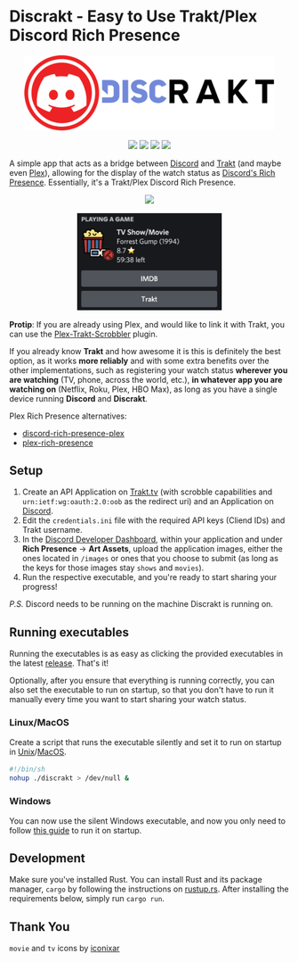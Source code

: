 # Discrakt - Easy to Use Trakt/Plex Discord Rich Presence

<p align="center"><img src="./images/demo/discrakt.png" width=450px"><p>

<p align="center">
  <a href="https://github.com/afonsojramos/discrakt/actions/workflows/main.yml"><img src="https://github.com/afonsojramos/discrakt/actions/workflows/build.yml/badge.svg"></a>
  <a href="https://deps.rs/repo/github/afonsojramos/discrakt"><img src="https://deps.rs/repo/github/afonsojramos/discrakt/status.svg"></a>
  <a href="https://github.com/afonsojramos/discrakt/"><img src="https://img.shields.io/badge/rustc-1.58-blue.svg"></a>
  <a href="https://github.com/afonsojramos/discrakt/blob/main/LICENSE"><img src="https://img.shields.io/badge/license-MIT-blue.svg"></a>
</p>


A simple app that acts as a bridge between [Discord](https://discord.com/) and [Trakt](https://trakt.tv) (and maybe even [Plex](https://www.plex.tv/)), allowing for the display of the watch status as [Discord's Rich Presence](https://discord.com/rich-presence). Essentially, it's a Trakt/Plex Discord Rich Presence.

<p align="center"><img src="./images/demo/member-list.png" width="260px"><p>

<p align="center"><img src="./images/demo/profile-status.png" width="260px"><p>

**Protip**: If you are already using Plex, and would like to link it with Trakt, you can use the [Plex-Trakt-Scrobbler](https://github.com/trakt/Plex-Trakt-Scrobbler) plugin.

If you already know **Trakt** and how awesome it is this is definitely the best option, as it works **more reliably** and with some extra benefits over the other implementations, such as registering your watch status **wherever you are watching** (TV, phone, across the world, etc.), **in whatever app you are watching on** (Netflix, Roku, Plex, HBO Max), as long as you have a single device running **Discord** and **Discrakt**.

Plex Rich Presence alternatives:
- [discord-rich-presence-plex](https://github.com/Phineas05/discord-rich-presence-plex)
- [plex-rich-presence](https://github.com/Ombrelin/plex-rich-presence)

## Setup

1. Create an API Application on [Trakt.tv](https://trakt.tv/oauth/applications/new) (with scrobble capabilities and `urn:ietf:wg:oauth:2.0:oob` as the redirect uri) and an Application on [Discord](https://discord.com/developers/applications).
2. Edit the `credentials.ini` file with the required API keys (Cliend IDs) and Trakt username.
3. In the [Discord Developer Dashboard](https://discord.com/developers/applications), within your application and under **Rich Presence** -> **Art Assets**, upload the application images, either the ones located in `/images` or ones that you choose to submit (as long as the keys for those images stay `shows` and `movies`).
4. Run the respective executable, and you're ready to start sharing your progress!

*P.S.* Discord needs to be running on the machine Discrakt is running on. 

## Running executables

Running the executables is as easy as clicking the provided executables in the latest [release](https://github.com/afonsojramos/discrakt/releases). That's it!

Optionally, after you ensure that everything is running correctly, you can also set the executable to run on startup, so that you don't have to run it manually every time you want to start sharing your watch status.

### Linux/MacOS

Create a script that runs the executable silently and set it to run on startup in [Unix](https://raspberrypi.stackexchange.com/questions/15475/run-bash-script-on-startup)/[MacOS](https://www.karltarvas.com/2020/09/11/macos-run-script-on-startup.html).

```bash
#!/bin/sh
nohup ./discrakt > /dev/null &
```

### Windows

You can now use the silent Windows executable, and now you only need to follow [this guide](https://support.microsoft.com/en-us/windows/add-an-app-to-run-automatically-at-startup-in-windows-10-150da165-dcd9-7230-517b-cf3c295d89dd) to run it on startup.

## Development

Make sure you've installed Rust. You can install Rust and its package manager, `cargo` by following the instructions on [rustup.rs](https://rustup.rs/).
After installing the requirements below, simply run `cargo run`.

## Thank You

`movie` and `tv` icons by [iconixar](https://www.flaticon.com/authors/iconixar)
